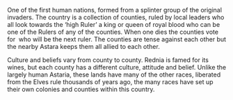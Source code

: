 One of the first human nations, formed from a splinter group of the original invaders. The country is a collection of counties, ruled by local leaders who all look towards the ‘high Ruler’ a king or queen of royal blood who can be one of the Rulers of any of the counties. When one dies the counties vote for  who will be the next ruler. The counties are tense against each other but the nearby Astara keeps them all allied to each other.  
  
Culture and beliefs vary from county to county. Rednia is famed for its wines, but each county has a different culture, attitude and belief. Unlike the largely human Astaria, these lands have many of the other races, liberated from the Elves rule thousands of years ago, the many races have set up their own colonies and counties within this country.
